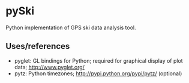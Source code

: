 pySki
=====

Python implementation of GPS ski data analysis tool.


Uses/references
---------------
* pyglet: GL bindings for Python; required for graphical display of plot data; http://www.pyglet.org/
* pytz: Python timezones; http://pypi.python.org/pypi/pytz/ (optional)

